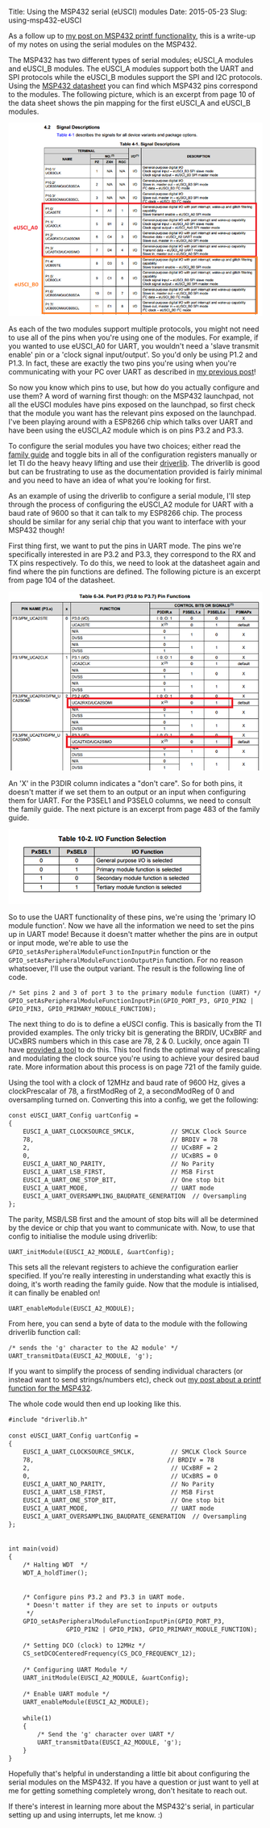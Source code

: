 Title: Using the MSP432 serial (eUSCI) modules
Date: 2015-05-23
Slug: using-msp432-eUSCI

As a follow up to [my post on MSP432 printf functionality](../msp432-serial-printf/), this is a write-up of my notes on using the serial modules on the MSP432. 

The MSP432 has two different types of serial modules; eUSCI_A modules and eUSCI_B modules. The eUSCI_A modules support both the UART and SPI protocols while the eUSCI_B modules support the SPI and I2C protocols. Using the [MSP432 datasheet](http://www.ti.com/lit/ds/slas826a/slas826a.pdf) you can find which MSP432 pins correspond to the modules. The following picture, which is an excerpt from page 10 of the data sheet shows the pin mapping for the first eUSCI_A and eUSCI_B modules.

![MSP432 serial modules](/images/serial_modules.png)

As each of the two modules support multiple protocols, you might not need to use all of the pins when you're using one of the modules. For example, if you wanted to use eUSCI_A0 for UART, you wouldn't need a 'slave transmit enable' pin or a 'clock signal input/output'. So you'd only be using P1.2 and P1.3. In fact, these are exactly the two pins you're using when you're communicating with your PC over UART as described in [my previous post](../msp432-serial-printf/)! 

So now you know which pins to use, but how do you actually configure and use them? A word of warning first though: on the MSP432 launchpad, not all the eUSCI modules have pins exposed on the launchpad, so first check that the module you want has the relevant pins exposed on the launchpad. I've been playing around with a ESP8266 chip which talks over UART and have been using the eUSCI_A2 module which is on pins P3.2 and P3.3.

To configure the serial modules you have two choices; either read the [family guide](http://www.ti.com/lit/ug/slau356a/slau356a.pdf) and toggle bits in all of the configuration registers manually or let TI do the heavy heavy lifting and use their [driverlib](http://software-dl.ti.com/msp430/msp430_public_sw/mcu/msp430/MSP432_Driver_Library/latest/exports/driverlib/doc/MSP432P4xx/MSP432_DriverLib_Users_Guide-MSP432P4xx-2_20_00_08.pdf). The driverlib is good but can be frustrating to use as the documentation provided is fairly minimal and you need to have an idea of what you're looking for first. 

As an example of using the driverlib to configure a serial module, I'll step through the process of configuring the eUSCI_A2 module for UART with a baud rate of 9600 so that it can talk to my ESP8266 chip. The process should be similar for any serial chip that you want to interface with your MSP432 though!

First thing first, we want to put the pins in UART mode. The pins we're specifically interested in are P3.2 and P3.3, they correspond to the RX and TX pins respectively. To do this, we need to look at the datasheet again and find where the pin functions are defined. The following picture is an excerpt from page 104 of the datasheet.

![MSP432 serial modules](/images/eUSCI_A2_control.png)

An 'X' in the P3DIR column indicates a "don't care". So for both pins, it doesn't matter if we set them to an output or an input when configuring them for UART. For the P3SEL1 and P3SEL0 columns, we need to consult the family guide. The next picture is an excerpt from page 483 of the family guide. 

![MSP432 serial modules](/images/GPIO_selection.png)

So to use the UART functionality of these pins, we're using the 'primary IO module function'. Now we have all the information we need to set the pins up in UART mode! Because it doesn't matter whether the pins are in output or input mode, we're able to use the ``GPIO_setAsPeripheralModuleFunctionInputPin`` function or the ``GPIO_setAsPeripheralModuleFunctionOutputPin`` function. For no reason whatsoever, I'll use the output variant. The result is the following line of code.
	
	/* Set pins 2 and 3 of port 3 to the primary module function (UART) */
	GPIO_setAsPeripheralModuleFunctionInputPin(GPIO_PORT_P3, GPIO_PIN2 | GPIO_PIN3, GPIO_PRIMARY_MODULE_FUNCTION);

The next thing to do is to define a eUSCI config. This is basically from the TI provided examples. The only tricky bit is generating the BRDIV, UCxBRF and UCxBRS numbers which in this case are 78, 2 & 0. Luckily, once again TI have [provided a tool](http://software-dl.ti.com/msp430/msp430_public_sw/mcu/msp430/MSP430BaudRateConverter/index.html) to do this. This tool finds the optimal way of prescaling and modulating the clock source you're using to achieve your desired baud rate. More information about this process is on page 721 of the family guide. 

Using the tool with a clock of 12MHz and baud rate of 9600 Hz, gives a clockPrescalar of 78, a firstModReg of 2, a secondModReg of 0 and oversampling turned on. Converting this into a config, we get the following:

	const eUSCI_UART_Config uartConfig =
	{
        EUSCI_A_UART_CLOCKSOURCE_SMCLK,          // SMCLK Clock Source
        78,                                      // BRDIV = 78
        2,                                       // UCxBRF = 2
        0,                                       // UCxBRS = 0
        EUSCI_A_UART_NO_PARITY,                  // No Parity
        EUSCI_A_UART_LSB_FIRST,                  // MSB First
        EUSCI_A_UART_ONE_STOP_BIT,               // One stop bit
        EUSCI_A_UART_MODE,                       // UART mode
        EUSCI_A_UART_OVERSAMPLING_BAUDRATE_GENERATION  // Oversampling
	};

The parity, MSB/LSB first and the amount of stop bits will all be determined by the device or chip that you want to communicate with. Now, to use that config to initialise the module using driverlib:

	UART_initModule(EUSCI_A2_MODULE, &uartConfig);

This sets all the relevant registers to achieve the configuration earlier specified. If you're really interesting in understanding what exactly this is doing, it's worth reading the family guide. Now that the module is intialised, it can finally be enabled on!

	UART_enableModule(EUSCI_A2_MODULE);

From here, you can send a byte of data to the module with the following driverlib function call:

	/* sends the 'g' character to the A2 module' */
	UART_transmitData(EUSCI_A2_MODULE, 'g');

If you want to simplify the process of sending individual characters (or instead want to send strings/numbers etc), check out [my post about a printf function for the MSP432](../msp432-serial-printf/).

The whole code would then end up looking like this.

	#include "driverlib.h"

	const eUSCI_UART_Config uartConfig =
	{
	    EUSCI_A_UART_CLOCKSOURCE_SMCLK,          // SMCLK Clock Source
	    78,                                     // BRDIV = 78
	    2,                                       // UCxBRF = 2
	    0,                                       // UCxBRS = 0
	    EUSCI_A_UART_NO_PARITY,                  // No Parity
	    EUSCI_A_UART_LSB_FIRST,                  // MSB First
	    EUSCI_A_UART_ONE_STOP_BIT,               // One stop bit
	    EUSCI_A_UART_MODE,                       // UART mode
	    EUSCI_A_UART_OVERSAMPLING_BAUDRATE_GENERATION  // Oversampling
	};


	int main(void)
	{
	    /* Halting WDT  */
	    WDT_A_holdTimer();


	    /* Configure pins P3.2 and P3.3 in UART mode.
	     * Doesn't matter if they are set to inputs or outputs
	     */
	    GPIO_setAsPeripheralModuleFunctionInputPin(GPIO_PORT_P3,
	                GPIO_PIN2 | GPIO_PIN3, GPIO_PRIMARY_MODULE_FUNCTION);

	    /* Setting DCO (clock) to 12MHz */
	    CS_setDCOCenteredFrequency(CS_DCO_FREQUENCY_12);

	    /* Configuring UART Module */
	    UART_initModule(EUSCI_A2_MODULE, &uartConfig);

	    /* Enable UART module */
	    UART_enableModule(EUSCI_A2_MODULE);

	    while(1)
	    {
	        /* Send the 'g' character over UART */
	    	UART_transmitData(EUSCI_A2_MODULE, 'g');
	    }
	}

Hopefully that's helpful in understanding a little bit about configuring the serial modules on the MSP432. If you have a question or just want to yell at me for getting something completely wrong, don't hesitate to reach out. 

If there's interest in learning more about the MSP432's serial, in particular setting up and using interrupts, let me know. :)